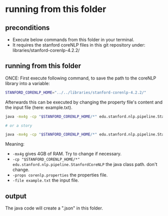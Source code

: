 # running from this folder

## preconditions

- Execute below commands from this folder in your terminal.
- It requires the stanford coreNLP files in this git repository under: libraries/stanford-corenlp-4.2.2/

## running from this folder

ONCE: First execute following command, to save the path to the coreNLP library into a variable:

```bash
STANFORD_CORENLP_HOME="../../libraries/stanford-corenlp-4.2.2/"
```

Afterwards this can be executed by changing the property file's content and the input file (here: example.txt).

```bash
java -mx4g -cp "$STANFORD_CORENLP_HOME/*" edu.stanford.nlp.pipeline.StanfordCoreNLP -props corenlp.properties -file example.txt

# or a story

java -mx4g -cp "$STANFORD_CORENLP_HOME/*" edu.stanford.nlp.pipeline.StanfordCoreNLP -props corenlp.properties -file "../../dataset/processed/stories/1_the_adventures_of_sherlock_holmes/a_case_of_identity.txt"
```

Meaning:

- `-mx4g` gives 4GB of RAM. Try to change if necessary.
- `-cp "$STANFORD_CORENLP_HOME/*" edu.stanford.nlp.pipeline.StanfordCoreNLP` the java class path. don't change.
- `-props corenlp.properties` the properties file.
- `-file example.txt` the input file.


## output

The java code will create a "<input-file-name>.json" in this folder.